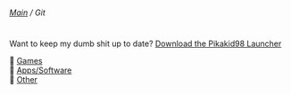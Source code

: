 ﻿###### [Main](https://pikakid98.github.io) / Git
<h1></h1>

Want to keep my dumb shit up to date? [Download the Pikakid98 Launcher](https://git-pikakid98.github.io/launcher)

📁 [Games](https://git-pikakid98.github.io/games)
\
📁 [Apps/Software](https://git-pikakid98.github.io/apps)
\
📁 [Other](https://git-pikakid98.github.io/other)
